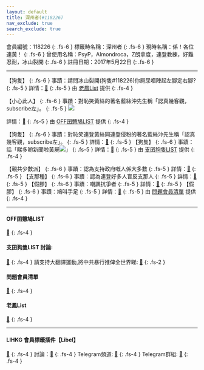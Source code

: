 ```yaml
---
layout: default
title: 深州者(#118226)
nav_exclude: true
search_exclude: true
---
```


會員編號：118226
{: .fs-6 }
標籤時名稱：深州者
{: .fs-6 }
現時名稱：係！各位連黃！
{: .fs-6 }
曾使用名稱：PsyP，Almondroca，Z朗拿度，連登教練，好難忍耐，冰山裂開
{: .fs-6 }
註冊日期：2017年5月22日
{: .fs-6 }

---

<div class="code-example" markdown="1">

【狗隻】
{: .fs-6 }
事蹟：請問冰山裂開(狗隻#118226)你屙尿嗰陣起左腳定右腳?
{: .fs-5 }
詳情：[🔗](https://lih.kg/2227537)
{: .fs-5 }
由 [老鳳List](#老鳳list) 提供
{: .fs-4 }

</div>
<div class="code-example" markdown="1">

【小心此人】
{: .fs-6 }
事蹟：對恥笑黃絲的著名藍絲沖先生稱「認真幾客觀，subscribe左」。
{: .fs-5 }
![](https://filedn.eu/l9Hq1YKLkJ4m0VSXcdcfUaJ/LIHKG_on99/on9_jai/118226/118226.1_.png)


詳情：[🔗](https://lih.kg/gywepT)
{: .fs-5 }
由 [OFF囝戇鳩LIST](#off囝戇鳩list) 提供
{: .fs-4 }

</div>
<div class="code-example" markdown="1">

【狗隻】
{: .fs-6 }
事蹟：對恥笑連登黃絲同連登侵粉的著名藍絲沖先生稱「認真幾客觀，subscribe左」。
{: .fs-5 }
詳情：[🔗](https://lih.kg/gywepT)
{: .fs-5 }
【狗隻】
{: .fs-6 }
事蹟：話「睇多啲新聞啦黃屍![](https://cdn.lihkg.com/assets/faces/dog/haha.gif)」
{: .fs-5 }
詳情：[🔗](https://lih.kg/vPPhvBX)
{: .fs-5 }
由 [支囝狗隻LIST](#支囝狗隻list-討論) 提供
{: .fs-4 }

</div>
<div class="code-example" markdown="1">

【親共少數派】
{: .fs-6 }
事蹟：認為支持政府嘅人係大多數
{: .fs-5 }
詳情：[🔗](https://lih.kg/tdJsDfX)
{: .fs-5 }
【支那種】
{: .fs-6 }
事蹟：認為連登好多人盲反支那人
{: .fs-5 }
詳情：[🔗](https://lih.kg/wfrpMeX)
{: .fs-5 }
【假膠】
{: .fs-6 }
事蹟：嘲諷抗爭者
{: .fs-5 }
詳情：[🔗](https://lih.kg/vpPDADX)
{: .fs-5 }
【假膠】
{: .fs-6 }
事蹟：鳩叫手足
{: .fs-5 }
詳情：[🔗](https://lih.kg/vwanAAX)
{: .fs-5 }
由 [問題會員清單](#問題會員清單) 提供
{: .fs-4 }

</div>

---

#### OFF囝戇鳩LIST 
[🔗](https://bit.ly/lihkg_on9_list)
{: .fs-4 }
#### 支囝狗隻LIST 討論: 
[🔗](https://lih.kg/2908480)
{: .fs-4 }
請支持大翻譯運動,將中共暴行推俾全世界睇: [🔗](https://twitter.com/tgtm_official)
{: .fs-2 }
#### 問題會員清單
[🔗](https://github.com/V4KFDgEw8T/rccnmlhnzv)
{: .fs-4 }
#### 老鳳List
[🔗](https://lihkg.com/thread/2808424)
{: .fs-4 }

---

#### LIHKG 會員標籤插件【Libel】
[🔗](https://kitce.github.io/libel)
{: .fs-4 }
討論：[🔗](https://lih.kg/2841778)
{: .fs-4 }
Telegram頻道: [🔗](https://t.me/LibelOfficialChannel)
{: .fs-4 }
Telegram群組: [🔗](https://t.me/LibelOfficialGroup)
{: .fs-4 }
